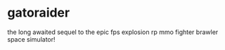 # gatoraider

the long awaited sequel to the epic fps explosion rp mmo fighter brawler space simulator!
